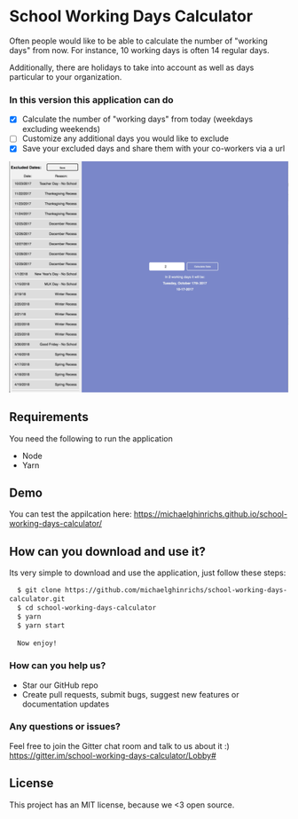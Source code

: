 # School Working Days Calculator

Often people would like to be able to calculate the number of "working days" from now. For instance, 10 working days is often 14 regular days.

Additionally, there are holidays to take into account as well as days particular to your organization.

### In this version this application can do

- [x] Calculate the number of "working days" from today (weekdays excluding weekends)
- [ ] Customize any additional days you would like to exclude
- [x] Save your excluded days and share them with your co-workers via a url

![home dashboard](prints/home.png)

## Requirements

You need the following to run the application

- Node
- Yarn

## Demo

You can test the appilcation here:
https://michaelghinrichs.github.io/school-working-days-calculator/

## How can you download and use it?

Its very simple to download and use the application, just follow these steps:

```
  $ git clone https://github.com/michaelghinrichs/school-working-days-calculator.git
  $ cd school-working-days-calculator
  $ yarn
  $ yarn start

  Now enjoy!
```

### How can you help us?

- Star our GitHub repo
- Create pull requests, submit bugs, suggest new features or documentation updates

### Any questions or issues?

Feel free to join the Gitter chat room and talk to us about it :)
https://gitter.im/school-working-days-calculator/Lobby#


## License

This project has an MIT license, because we <3 open source.
